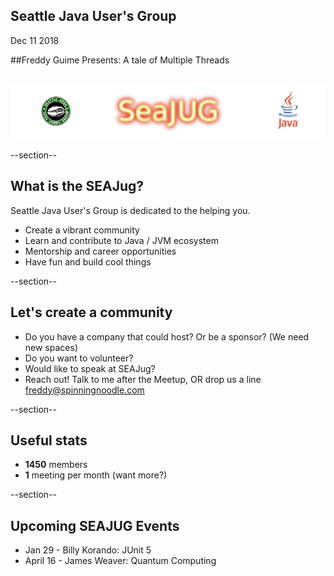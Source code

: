 ## Seattle Java User's Group

Dec 11 2018


##Freddy Guime Presents: A tale of Multiple Threads

<div style="background-color: white; margin-top: 30px;">
	<img src="images/seajug.png" style="border: none; box-shadow: none;"/>
</div>

--section--
## What is the SEAJug?
Seattle Java User's Group is dedicated to the helping you.

* Create a vibrant community 
* Learn and contribute to Java / JVM ecosystem
* Mentorship and career opportunities
* Have fun and build cool things

--section--

## Let's create a community

 * Do you have a company that could host? Or be a sponsor? (We need new spaces)
 * Do you want to volunteer?
 * Would like to speak at SEAJug?
 * Reach out! Talk to me after the Meetup, OR drop us a line freddy@spinningnoodle.com

--section--

## Useful stats

* **1450** members
* **1** meeting per month (want more?)

--section--

## Upcoming SEAJUG Events
* Jan 29 - Billy Korando: JUnit 5
* April 16 - James Weaver: Quantum Computing


